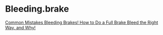 # Bleeding.brake
[Common Mistakes Bleeding Brakes! How to Do a Full Brake Bleed the Right Way, and Why!](https://youtu.be/gAKBZG9kQPw)
